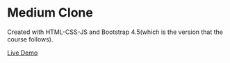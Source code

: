 # Medium Clone

Created with HTML-CSS-JS and Bootstrap 4.5(which is the version that the course follows).

[Live Demo](https://douss-mediumclone.netlify.app/)
